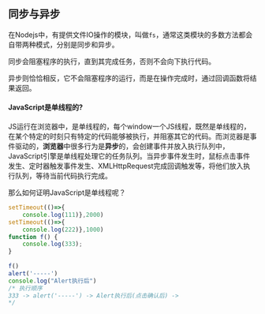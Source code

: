 ## 同步与异步
在Nodejs中，有提供文件IO操作的模块，叫做`fs`，通常这类模块的多数方法都会自带两种模式，分别是同步和异步。

同步会阻塞程序的执行，直到其完成任务，否则不会向下执行代码。

异步则恰恰相反，它不会阻塞程序的运行，而是在操作完成时，通过回调函数将结果返回。

#### JavaScript是单线程的?
JS运行在浏览器中，是单线程的，每个window一个JS线程，既然是单线程的，在某个特定的时刻只有特定的代码能够被执行，并阻塞其它的代码。而浏览器是事件驱动的，**浏览器**中很多行为是**异步**的，会创建事件并放入执行队列中，JavaScript引擎是单线程处理它的任务队列。当异步事件发生时，鼠标点击事件发生、定时器触发事件发生、XMLHttpRequest完成回调触发等，将他们放入执行队列，等待当前代码执行完成。

那么如何证明JavaScript是单线程呢？
```js
setTimeout(()=>{  
    console.log(111)},2000)  
setTimeout(()=>{  
    console.log(222)},1000)  
function f() {  
    console.log(333);  
}  
  
f()  
alert('-----')  
console.log("Alert执行后")
/* 执行顺序
333 -> alert('-----') -> Alert执行后(点击确认后) -> 
*/
```

